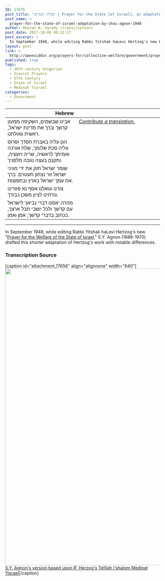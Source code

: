 ```yaml
---
ID: 17675
post_title: 'תפילת המדינה | Prayer for the State [of Israel], an adaptation by S.Y. Agnon of the prayer by R&#8217; Isaac Hertzog (1948)'
post_name: >
  prayer-for-the-state-of-israel-adaptation-by-shai-agnon-1948
author: Aharon N. Varady (transcription)
post_date: 2017-10-09 08:32:27
post_excerpt: |
  In September 1948, while editing Rabbi Yitshak haLevi Hertzog's new Prayer for the Welfare of the State of Israel, S.Y. Agnon (1888-1970) drafted this adaptation.
layout: post
link: >
  http://opensiddur.org/prayers-for/collective-welfare/government/prayer-for-the-state-of-israel-adaptation-by-shai-agnon-1948/
published: true
tags:
  - 20th century Gregorian
  - Zionist Prayers
  - 57th Century
  - State of Israel
  - Medinat Yisrael
categories:
  - Government
---
```

<table style="margin-left: auto;margin-right: auto;" class="draggable">
<thead><tr><th id="x" style="text-align: right;">Hebrew</th><th style="text-align: left;"></th></tr></thead>
<tbody>
<tr><td style="vertical-align:top;" width="46%">
<div class="liturgy"><span lang="he">
אבינו שבשמים, 
השקיפה ממעון קדשך 
וברך את מדינת ישראל, 
ראשית גאולתנו. 
</span></div></td>

<td style="vertical-align:top;"><div class="english">
<em><a href="http://opensiddur.org/upload/">Contribute a translation.</a></em>
</div></td></tr>


<tr><td style="vertical-align:top;" width="46%">
<div class="liturgy"><span lang="he">
הגן עליה באברת חסדך 
ופרוס עליה סכת שלומך, 
שלח אורכה ואמיתך לראשיה, שריה ויועציה, 
ותקנם בעצה טובה מלפניך. 
</span></div></td>

<td style="vertical-align:top;"><div class="english">

</div></td></tr>


<tr><td style="vertical-align:top;" width="46%">
<div class="liturgy"><span lang="he">
שומר ישראל 
חזק את ידי מגיני ישראל 
וזר נצחון תעטרם. 
ברך את עמך ישראל בארץ ובתפוצות. 
</span></div></td>

<td style="vertical-align:top;"><div class="english">

</div></td></tr>


<tr><td style="vertical-align:top;" width="46%">
<div class="liturgy"><span lang="he">
צורנו וגואלנו 
אסף נא פזורינו 
ונדחינו לציון משכן כבודך.
</span></div></td>

<td style="vertical-align:top;"><div class="english">

</div></td></tr>


<tr><td style="vertical-align:top;" width="46%">
<div class="liturgy"><span lang="he">
מהרה יאמנו דברי נביאך לישראל 
עם קדשך ולכל יושבי תבל ארצך, 
ככתוב בדברי קדשך, אמן ואמן.
</div></td></tr>
</tbody></table>

<hr />
In September 1948, while editing Rabbi Yitshak haLevi Hertzog's new "<a href="http://opensiddur.org/prayers-for/collective-welfare/government/prayer-for-the-welfare-of-the-state-of-israel-by-yitshak-halevi-hertzog-1948/">Prayer for the Welfare of the State of Israel</a>," S.Y. Agnon (1888-1970) drafted this shorter adaptation of Hertzog's work with notable differences. 


<h3>Transcription Source</h3>

[caption id="attachment_17656" align="alignnone" width="640"]<a href="http://opensiddur.org/wp-content/uploads/2017/10/Prayer_for_the_Welfare_of_the_State_of_Israel_Agnon_envelope.jpg"><img src="http://opensiddur.org/wp-content/uploads/2017/10/Prayer_for_the_Welfare_of_the_State_of_Israel_Agnon_envelope-680x1024.jpg" alt="" width="640" height="964" class="size-large wp-image-17656" /></a> <a href="https://he.wikipedia.org/wiki/קובץ:Prayer_for_the_Welfare_of_the_State_of_Israel_Agnon_envelope.JPG">S.Y. Agnon's version based upon R' Herzog's Tefilah l'shalom Medinat Yisrael</a>[/caption]